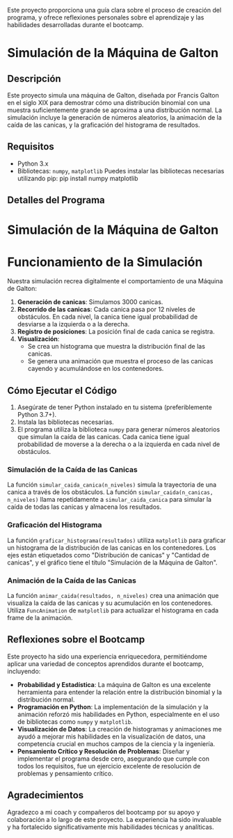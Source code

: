 Este proyecto proporciona una guía clara sobre el proceso de creación del programa, y ofrece reflexiones personales sobre el aprendizaje y las habilidades desarrolladas durante el bootcamp.
# Simulación de la Máquina de Galton
## Descripción
Este proyecto simula una máquina de Galton, diseñada por Francis Galton en el siglo XIX para demostrar cómo una distribución binomial con una muestra suficientemente grande se aproxima a una distribución normal. La simulación incluye la generación de números aleatorios, la animación de la caída de las canicas, y la graficación del histograma de resultados.
## Requisitos
- Python 3.x
- Bibliotecas: `numpy`, `matplotlib`
Puedes instalar las bibliotecas necesarias utilizando pip:
pip install numpy matplotlib

## Detalles del Programa

# Simulación de la Máquina de Galton
# Funcionamiento de la Simulación
Nuestra simulación recrea digitalmente el comportamiento de una Máquina de Galton:

1. **Generación de canicas**: Simulamos 3000 canicas.
2. **Recorrido de las canicas**: Cada canica pasa por 12 niveles de obstáculos. En cada nivel, la canica tiene igual probabilidad de desviarse a la izquierda o a la derecha.
3. **Registro de posiciones**: La posición final de cada canica se registra.
4. **Visualización**: 
   - Se crea un histograma que muestra la distribución final de las canicas.
   - Se genera una animación que muestra el proceso de las canicas cayendo y acumulándose en los contenedores.

## Cómo Ejecutar el Código

1. Asegúrate de tener Python instalado en tu sistema (preferiblemente Python 3.7+).
2. Instala las bibliotecas necesarias.
3. El programa utiliza la biblioteca `numpy` para generar números aleatorios que simulan la caída de las canicas. Cada canica tiene igual probabilidad de moverse a la derecha o a la izquierda en cada nivel de obstáculos.

### Simulación de la Caída de las Canicas

La función `simular_caida_canica(n_niveles)` simula la trayectoria de una canica a través de los obstáculos. La función `simular_caida(n_canicas, n_niveles)` llama repetidamente a `simular_caida_canica` para simular la caída de todas las canicas y almacena los resultados.

### Graficación del Histograma

La función `graficar_histograma(resultados)` utiliza `matplotlib` para graficar un histograma de la distribución de las canicas en los contenedores. Los ejes están etiquetados como "Distribución de canicas" y "Cantidad de canicas", y el gráfico tiene el título "Simulación de la Máquina de Galton".

### Animación de la Caída de las Canicas

La función `animar_caida(resultados, n_niveles)` crea una animación que visualiza la caída de las canicas y su acumulación en los contenedores. Utiliza `FuncAnimation` de `matplotlib` para actualizar el histograma en cada frame de la animación.

## Reflexiones sobre el Bootcamp

Este proyecto ha sido una experiencia enriquecedora, permitiéndome aplicar una variedad de conceptos aprendidos durante el bootcamp, incluyendo:

- **Probabilidad y Estadística**: La máquina de Galton es una excelente herramienta para entender la relación entre la distribución binomial y la distribución normal.
- **Programación en Python**: La implementación de la simulación y la animación reforzó mis habilidades en Python, especialmente en el uso de bibliotecas como `numpy` y `matplotlib`.
- **Visualización de Datos**: La creación de histogramas y animaciones me ayudó a mejorar mis habilidades en la visualización de datos, una competencia crucial en muchos campos de la ciencia y la ingeniería.
- **Pensamiento Crítico y Resolución de Problemas**: Diseñar y implementar el programa desde cero, asegurando que cumple con todos los requisitos, fue un ejercicio excelente de resolución de problemas y pensamiento crítico.

## Agradecimientos

Agradezco a mi coach y compañeros del bootcamp por su apoyo y colaboración a lo largo de este proyecto. La experiencia ha sido invaluable y ha fortalecido significativamente mis habilidades técnicas y analíticas.

